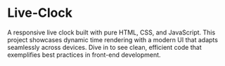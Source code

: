 # Live-Clock
A responsive live clock built with pure HTML, CSS, and JavaScript. This project showcases dynamic time rendering with a modern UI that adapts seamlessly across devices. Dive in to see clean, efficient code that exemplifies best practices in front-end development.
